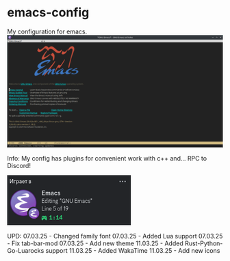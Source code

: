 # emacs-config
My configuration for emacs.
![1 Screen](https://github.com/wholos/emacs-config/blob/main/emacs.png)

Info:
My config has plugins for convenient work with c++ and... RPC to Discord!

![2 Screen](https://github.com/wholos/emacs-config/blob/main/emacrps.png)

UPD: 
07.03.25 - Changed family font
07.03.25 - Added Lua support
07.03.25 - Fix tab-bar-mod
07.03.25 - Add new theme
11.03.25 - Added Rust-Python-Go-Luarocks support
11.03.25 - Added WakaTime
11.03.25 - Add new icons
